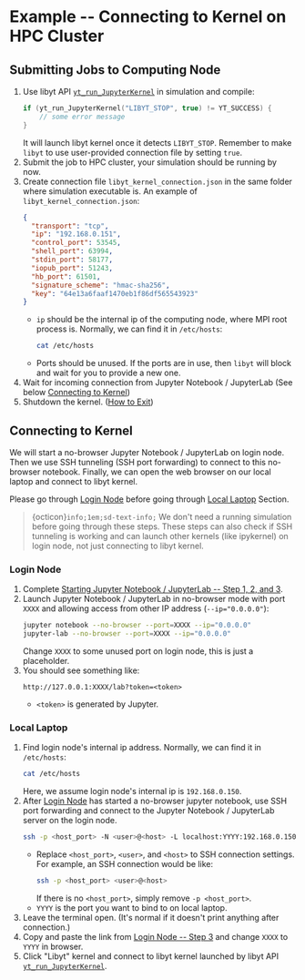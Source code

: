 # Example -- Connecting to Kernel on HPC Cluster

## Submitting Jobs to Computing Node
1. Use libyt API [`yt_run_JupyterKernel`](../../libyt-api/yt_run_jupyterkernel.md#yt-run-jupyterkernel) in simulation and compile:
   ```c++
   if (yt_run_JupyterKernel("LIBYT_STOP", true) != YT_SUCCESS) {
       // some error message
   }
   ```
   It will launch libyt kernel once it detects `LIBYT_STOP`. 
   Remember to make `libyt` to use user-provided connection file by setting `true`.
2. Submit the job to HPC cluster, your simulation should be running by now.
3. Create connection file `libyt_kernel_connection.json` in the same folder where simulation executable is. An example of `libyt_kernel_connection.json`:
   ```json
   {
     "transport": "tcp",  
     "ip": "192.168.0.151",  
     "control_port": 53545,  
     "shell_port": 63994,  
     "stdin_port": 58177,  
     "iopub_port": 51243,  
     "hb_port": 61501,  
     "signature_scheme": "hmac-sha256",  
     "key": "64e13a6faaf1470eb1f86df565543923"
   }
   ```
   - `ip` should be the internal ip of the computing node, where MPI root process is. Normally, we can find it in `/etc/hosts`:
     ```bash
     cat /etc/hosts
     ```
   - Ports should be unused. If the ports are in use, then `libyt` will block and wait for you to provide a new one.
4. Wait for incoming connection from Jupyter Notebook / JupyterLab (See below [Connecting to Kernel](#connecting-to-kernel))
5. Shutdown the kernel. ([How to Exit](./jupyter-notebook-access.md#how-to-exit))

## Connecting to Kernel

We will start a no-browser Jupyter Notebook / JupyterLab on login node. Then we use SSH tunneling (SSH port forwarding) to connect to this no-browser notebook.
Finally, we can open the web browser on our local laptop and connect to libyt kernel.

Please go through [Login Node](#login-node) before going through [Local Laptop](#local-laptop) Section.

> {octicon}`info;1em;sd-text-info;` We don't need a running simulation before going through these steps. These steps can also check if SSH tunneling is working and can launch other kernels (like ipykernel) on login node, not just connecting to libyt kernel. 

### Login Node

1. Complete [Starting Jupyter Notebook / JupyterLab -- Step 1, 2, and 3](./jupyter-notebook-access.md#starting-jupyter-notebook-jupyterlab).
2. Launch Jupyter Notebook / JupyterLab in no-browser mode with port `XXXX` and allowing access from other IP address (`--ip="0.0.0.0"`):
   ```bash
   jupyter notebook --no-browser --port=XXXX --ip="0.0.0.0"
   jupyter-lab --no-browser --port=XXXX --ip="0.0.0.0"
   ```
   Change `XXXX` to some unused port on login node, this is just a placeholder.
3. You should see something like:
   ```text
   http://127.0.0.1:XXXX/lab?token=<token>
   ```
   - `<token>` is generated by Jupyter.

### Local Laptop
1. Find login node's internal ip address. Normally, we can find it in `/etc/hosts`:
   ```bash
   cat /etc/hosts
   ```
   Here, we assume login node's internal ip is `192.168.0.150`.
2. After [Login Node](#login-node) has started a no-browser jupyter notebook, use SSH port forwarding and connect to the Jupyter Notebook / JupyterLab server on the login node.
   ```bash
   ssh -p <host_port> -N <user>@<host> -L localhost:YYYY:192.168.0.150:XXXX
   ```
   - Replace `<host_port>`, `<user>`, and `<host>` to SSH connection settings. For example, an SSH connection would be like:
     ```bash
     ssh -p <host_port> <user>@<host>
     ```
     If there is no `<host_port>`, simply remove `-p <host_port>`.
   - `YYYY` is the port you want to bind to on local laptop.
3. Leave the terminal open. (It's normal if it doesn't print anything after connection.)
4. Copy and paste the link from [Login Node -- Step 3](#login-node) and change `XXXX` to `YYYY` in browser.
5. Click "Libyt" kernel and connect to libyt kernel launched by libyt API [`yt_run_JupyterKernel`](../../libyt-api/yt_run_jupyterkernel.md#yt-run-jupyterkernel).
